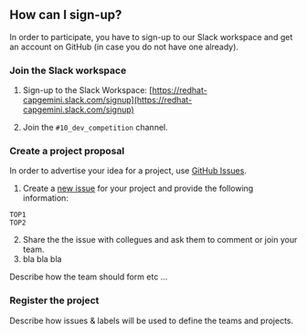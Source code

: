 



## How can I sign-up?

In order to participate, you have to sign-up to our Slack workspace and get an account on GitHub (in case you do not have one already).

### Join the Slack workspace

1. Sign-up to the Slack Workspace: [https://redhat-capgemini.slack.com/signup](https://redhat-capgemini.slack.com/signup)

2. Join the `#10_dev_competition` channel.

### Create a project proposal

In order to advertise your idea for a project, use [GitHub Issues](https://github.com/redhatgsiexchange/dev_competition/issues).

1. Create a [new issue](https://github.com/redhatgsiexchange/dev_competition/issues/new) for your project and provide the following information:

```
TOP1
TOP2
```

2. Share the the issue with collegues and ask them to comment or join your team.
3. bla bla bla

<TBD> Describe how the team should form etc ...

### Register the project

<TBD> Describe how issues & labels will be used to define the teams and projects.

